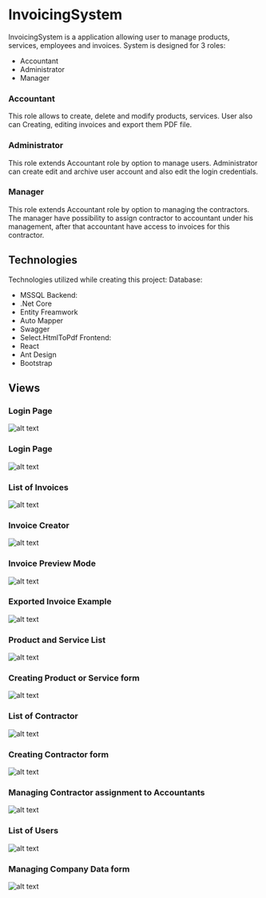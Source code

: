 # InvoicingSystem
InvoicingSystem is a application allowing user to manage products, services, employees and invoices. System is designed for 3 roles:
* Accountant 
* Administrator
* Manager


### Accountant
This role allows to create, delete and modify products, services. User also can Creating, editing invoices and export them PDF file.
### Administrator
This role extends Accountant role by option to manage users. Administrator can create edit and archive user account and also edit the login credentials.
### Manager
This role extends Accountant role by option to managing the contractors. The manager have possibility to assign contractor to accountant under his management, after that accountant have access to invoices for this contractor.

## Technologies
Technologies utilized while creating this project:
Database:
* MSSQL
Backend:
* .Net Core
* Entity Freamwork
* Auto Mapper
* Swagger
* Select.HtmlToPdf
Frontend:
* React
* Ant Design
* Bootstrap

## Views
### Login Page
![alt text](img/loginPage.png)

### Login Page
![alt text](img/loginPage.png)
### List of Invoices
![alt text](img/invoiceList.png)
### Invoice Creator
![alt text](img/AddInvoice.png)
### Invoice Preview Mode
![alt text](img/InvoicePreview.png)
### Exported Invoice Example
![alt text](img/PDFINvoicee.PNG)
### Product and Service List
![alt text](img/productList.png)
### Creating Product or Service form
![alt text](img/AddProduct.png)
### List of Contractor
![alt text](img/contractorsList.png)
### Creating Contractor form
![alt text](img/contractorsModal.png)
### Managing Contractor assignment to Accountants
![alt text](img/ManagerPanelEdit.png)
### List of Users
![alt text](img/userList.png)
### Managing Company Data form
![alt text](img/CompanyDataEdit.png)
















